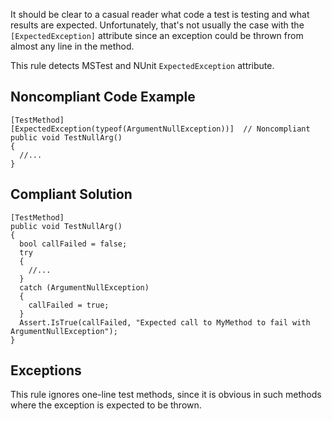 
It should be clear to a casual reader what code a test is testing and what results are expected. Unfortunately, that's not usually the case with the `[ExpectedException]` attribute since an exception could be thrown from almost any line in the method.

This rule detects MSTest and NUnit `ExpectedException` attribute.

## Noncompliant Code Example


    [TestMethod]
    [ExpectedException(typeof(ArgumentNullException))]  // Noncompliant
    public void TestNullArg()
    {
      //...
    }


## Compliant Solution


    [TestMethod]
    public void TestNullArg()
    {
      bool callFailed = false;
      try
      {
        //...
      }
      catch (ArgumentNullException)
      {
        callFailed = true;
      }
      Assert.IsTrue(callFailed, "Expected call to MyMethod to fail with ArgumentNullException");
    }


## Exceptions

This rule ignores one-line test methods, since it is obvious in such methods where the exception is expected to be thrown.
